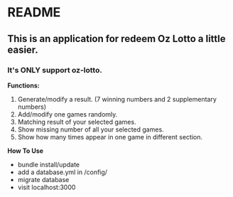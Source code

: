 # README

## This is an application for redeem Oz Lotto a little easier.

### It's ONLY support oz-lotto.

**Functions:**
1. Generate/modify a result. (7 winning numbers and 2 supplementary numbers)
2. Add/modify one games randomly.
3. Matching result of your selected games.
4. Show missing number of all your selected games.
5. Show how many times appear in one game in different section.


**How To Use**
- bundle install/update
- add a database.yml in /config/
- migrate database
- visit localhost:3000
